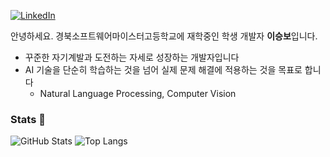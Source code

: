 [![LinkedIn](https://img.shields.io/badge/-LinkedIn-blue?style=flat-square&logo=Linkedin&logoColor=white)]([https://linkedin.com/in/your-profile](https://www.linkedin.com/in/%EC%8A%B9%EB%B3%B4-%EC%9D%B4-450688318/))

안녕하세요. 경북소프트웨어마이스터고등학교에 재학중인 학생 개발자 **이승보**입니다.

- 꾸준한 자기계발과 도전하는 자세로 성장하는 개발자입니다
- AI 기술을 단순히 학습하는 것을 넘어 실제 문제 해결에 적용하는 것을 목표로 합니다
  - Natural Language Processing, Computer Vision

### Stats :muscle:
![GitHub Stats](https://github-readme-stats.vercel.app/api?username=seungbo&layout=compact&theme=tokyonight)
![Top Langs](https://github-readme-stats.vercel.app/api/top-langs/?username=seungbo&layout=compact&theme=tokyonight)

